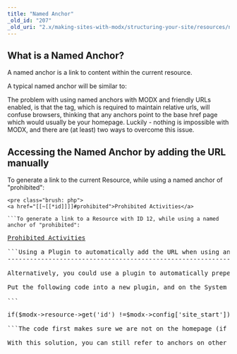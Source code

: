 ```yaml
---
title: "Named Anchor"
_old_id: "207"
_old_uri: "2.x/making-sites-with-modx/structuring-your-site/resources/named-anchor"
---
```


What is a Named Anchor?
-----------------------

A named anchor is a link to content within the current resource.

A typical named anchor will be similar to:

> <a name="prohibited"></a>

The problem with using named anchors with MODX and friendly URLs enabled, is that the <base href=""> tag, which is required to maintain relative urls, will confuse browsers, thinking that any anchors point to the base href page which would usually be your homepage. Luckily - nothing is impossible with MODX, and there are (at least) two ways to overcome this issue.

Accessing the Named Anchor by adding the URL manually
-----------------------------------------------------

To generate a link to the current Resource, while using a named anchor of "prohibited":

```
<pre class="brush: php">
<a href="[[~[[*id]]]]#prohibited">Prohibited Activities</a>

```To generate a link to a Resource with ID 12, while using a named anchor of "prohibited":

```
<pre class="brush: php">
<a href="[[~12]]#prohibited">Prohibited Activities</a>

```Using a Plugin to automatically add the URL when using anchors
--------------------------------------------------------------

Alternatively, you could use a plugin to automatically prepend a link to the current resource before the actual anchor.

Put the following code into a new plugin, and on the System Events tab assign it to the "OnWebPagePrerender" event (based on [this post](http://forums.modx.com/thread/35800/plugin-anchorsaway?page=3#dis-post-199475)).

```
<pre class="brush: php">
if($modx->resource->get('id') !=$modx->config['site_start']) {  $modx->resource->_output =str_replace('href="#','href="' .$modx->makeUrl($modx->resource->get('id')) .'#',$modx->resource->_output);}

```The code first makes sure we are not on the homepage (if we are, there is no need to add the url to the page). When we're not it will replace any occurrences of <ins>href="#</ins> with <ins>href="link-to-page.html#</ins>, making sure your anchors will work as intended.

With this solution, you can still refer to anchors on other pages using the second example above.